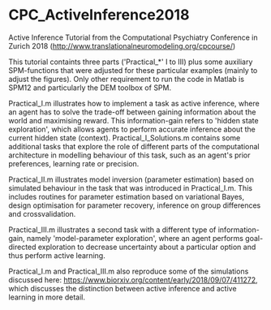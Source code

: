 # CPC_ActiveInference2018

Active Inference Tutorial from the Computational Psychiatry Conference in Zurich 2018 (http://www.translationalneuromodeling.org/cpcourse/)

This tutorial containts three parts ('Practical_*' I to III) plus some auxiliary SPM-functions that were adjusted for these particular examples (mainly to adjust the figures). Only other requirement to run the code in Matlab is SPM12 and particularly the DEM toolbox of SPM.

Practical_I.m illustrates how to implement a task as active inference, where an agent has to solve the trade-off between gaining information about the world and maximising reward. This information-gain refers to 'hidden state exploration', which allows agents to perform accurate inference about the current hidden state (context). Practical_I_Solutions.m contains some additional tasks that explore the role of different parts of the computational architecture in modelling behaviour of this task, such as an agent's prior preferences, learning rate or precision.

Practical_II.m illustrates model inversion (parameter estimation) based on simulated behaviour in the task that was introduced in Practical_I.m. This includes routines for parameter estimation based on variational Bayes, design optimisation for parameter recovery, inference on group differences and crossvalidation.

Practical_III.m illustrates a second task with a different type of information-gain, namely 'model-parameter exploration', where an agent performs goal-directed exploration to decrease uncertainty about a particular option and thus perform active learning. 

Practical_I.m and Practical_III.m also reproduce some of the simulations discussed here: https://www.biorxiv.org/content/early/2018/09/07/411272, which discusses the distinction between active inference and active learning in more detail. 

